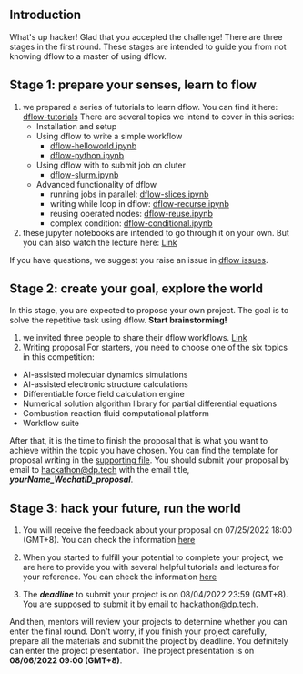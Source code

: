 ## Introduction 
What's up hacker! Glad that you accepted the challenge! 
There are three stages in the first round. These stages are intended to guide you from not knowing dflow to a master of using dflow. 

## Stage 1: prepare your senses, learn to flow
1. we prepared a series of tutorials to learn dflow. You can find it here: [dflow-tutorials](https://github.com/deepmodeling/dflow/tree/master/tutorials)
    There are several topics we intend to cover in this series:
    - Installation and setup 
    - Using dflow to write a simple workflow 
        - [dflow-helloworld.ipynb](https://github.com/deepmodeling/dflow/blob/master/tutorials/dflow-helloworld.ipynb)
        - [dflow-python.ipynb](https://github.com/deepmodeling/dflow/blob/master/tutorials/dflow-python.ipynb)
    - Using dflow with to submit job on cluter
        - [dflow-slurm.ipynb](https://github.com/deepmodeling/dflow/blob/master/tutorials/dflow-slurm.ipynb)
    - Advanced functionality of dflow
        - running jobs in parallel: [dflow-slices.ipynb](https://github.com/deepmodeling/dflow/blob/master/tutorials/dflow-slices.ipynb)
        - writing while loop in dflow: [dflow-recurse.ipynb](https://github.com/deepmodeling/dflow/blob/master/tutorials/dflow-recurse.ipynb)
        - reusing operated nodes: [dflow-reuse.ipynb](https://github.com/deepmodeling/dflow/blob/master/tutorials/dflow-reuse.ipynb)
        - complex condition: [dflow-conditional.ipynb](https://github.com/deepmodeling/dflow/blob/master/tutorials/dflow-conditional.ipynb)
2. these jupyter notebooks are intended to go through it on your own. But you can also watch the lecture here: [Link](https://github.com/deepmodeling-activity/hackathon2022)

If you have questions, we suggest you raise an issue in [dflow issues](https://github.com/deepmodeling/dflow/issues). 


## Stage 2: create your goal, explore the world 
In this stage, you are expected to propose your own project. The goal is to solve the repetitive task using dflow. **Start brainstorming!**
1. we invited three people to share their dflow workflows. [Link](https://github.com/deepmodeling-activity/hackathon2022)
2. Writing proposal
For starters, you need to choose one of the six topics in this competition:
- AI-assisted molecular dynamics simulations
- AI-assisted electronic structure calculations
- Differentiable force field calculation engine
- Numerical solution algorithm library for partial differential equations
- Combustion reaction fluid computational platform
- Workflow suite

After that, it is the time to finish the proposal that is what you want to achieve within the topic you have chosen. You can find the template for proposal writing in the [supporting file](https://github.com/deepmodeling-activity/hackathon2022/blob/main/supporting/proposal_writing_template.md). You should submit your proposal by email to hackathon@dp.tech with the email title, ***yourName_WechatID_proposal***.

## Stage 3: hack your future, run the world
1. You will receive the feedback about your proposal on 07/25/2022 18:00 (GMT+8). You can check the information [here](https://github.com/deepmodeling-activity/hackathon2022)

2. When you started to fulfill your potential to complete your project, we are here to provide you with several helpful tutorials and lectures for your reference. You can check the information [here](https://github.com/deepmodeling-activity/hackathon2022)

3. The ***deadline*** to submit your project is on 08/04/2022 23:59 (GMT+8). You are supposed to submit it by email to hackathon@dp.tech.

And then, mentors will review your projects to determine whether you can enter the final round. Don't worry, if you finish your project carefully, prepare all the materials  and submit the project by deadline. You definitely can enter the project presentation. The project presentation is on **08/06/2022 09:00 (GMT+8)**. 


